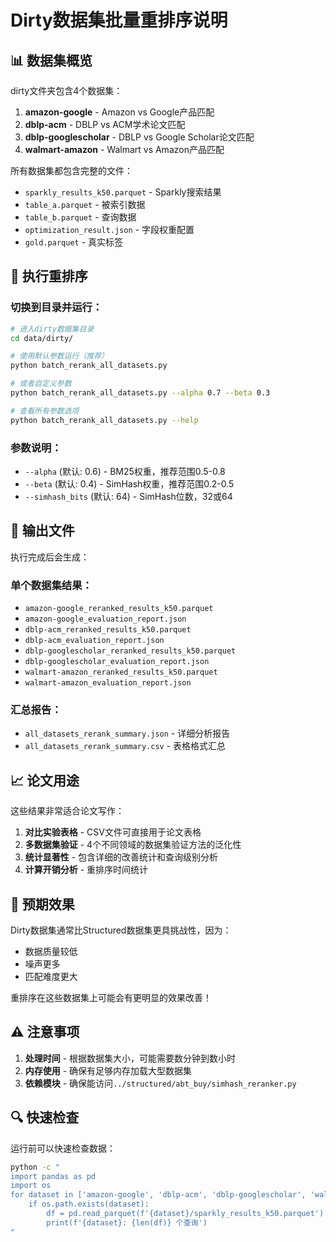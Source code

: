 # Dirty数据集批量重排序说明

## 📊 数据集概览

dirty文件夹包含4个数据集：

1. **amazon-google** - Amazon vs Google产品匹配
2. **dblp-acm** - DBLP vs ACM学术论文匹配  
3. **dblp-googlescholar** - DBLP vs Google Scholar论文匹配
4. **walmart-amazon** - Walmart vs Amazon产品匹配

所有数据集都包含完整的文件：
- `sparkly_results_k50.parquet` - Sparkly搜索结果
- `table_a.parquet` - 被索引数据
- `table_b.parquet` - 查询数据
- `optimization_result.json` - 字段权重配置
- `gold.parquet` - 真实标签

## 🚀 执行重排序

### 切换到目录并运行：

```bash
# 进入dirty数据集目录
cd data/dirty/

# 使用默认参数运行（推荐）
python batch_rerank_all_datasets.py

# 或者自定义参数
python batch_rerank_all_datasets.py --alpha 0.7 --beta 0.3

# 查看所有参数选项
python batch_rerank_all_datasets.py --help
```

### 参数说明：

- `--alpha` (默认: 0.6) - BM25权重，推荐范围0.5-0.8
- `--beta` (默认: 0.4) - SimHash权重，推荐范围0.2-0.5  
- `--simhash_bits` (默认: 64) - SimHash位数，32或64

## 📄 输出文件

执行完成后会生成：

### 单个数据集结果：
- `amazon-google_reranked_results_k50.parquet` 
- `amazon-google_evaluation_report.json`
- `dblp-acm_reranked_results_k50.parquet`
- `dblp-acm_evaluation_report.json` 
- `dblp-googlescholar_reranked_results_k50.parquet`
- `dblp-googlescholar_evaluation_report.json`
- `walmart-amazon_reranked_results_k50.parquet`
- `walmart-amazon_evaluation_report.json`

### 汇总报告：
- `all_datasets_rerank_summary.json` - 详细分析报告
- `all_datasets_rerank_summary.csv` - 表格格式汇总

## 📈 论文用途

这些结果非常适合论文写作：

1. **对比实验表格** - CSV文件可直接用于论文表格
2. **多数据集验证** - 4个不同领域的数据集验证方法的泛化性
3. **统计显著性** - 包含详细的改善统计和查询级别分析
4. **计算开销分析** - 重排序时间统计

## 🎯 预期效果

Dirty数据集通常比Structured数据集更具挑战性，因为：
- 数据质量较低
- 噪声更多
- 匹配难度更大

重排序在这些数据集上可能会有更明显的效果改善！

## ⚠️ 注意事项

1. **处理时间** - 根据数据集大小，可能需要数分钟到数小时
2. **内存使用** - 确保有足够内存加载大型数据集
3. **依赖模块** - 确保能访问`../structured/abt_buy/simhash_reranker.py`

## 🔍 快速检查

运行前可以快速检查数据：

```bash
python -c "
import pandas as pd
import os
for dataset in ['amazon-google', 'dblp-acm', 'dblp-googlescholar', 'walmart-amazon']:
    if os.path.exists(dataset):
        df = pd.read_parquet(f'{dataset}/sparkly_results_k50.parquet')
        print(f'{dataset}: {len(df)} 个查询')
"
``` 